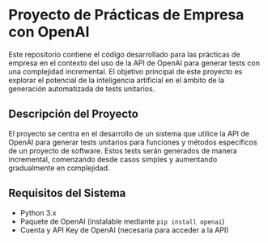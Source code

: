 # Proyecto de Prácticas de Empresa con OpenAI

Este repositorio contiene el código desarrollado para las prácticas de empresa en el contexto del uso de la API de OpenAI para generar tests con una complejidad incremental. El objetivo principal de este proyecto es explorar el potencial de la inteligencia artificial en el ámbito de la generación automatizada de tests unitarios.

## Descripción del Proyecto

El proyecto se centra en el desarrollo de un sistema que utilice la API de OpenAI para generar tests unitarios para funciones y métodos específicos de un proyecto de software. Estos tests serán generados de manera incremental, comenzando desde casos simples y aumentando gradualmente en complejidad.

## Requisitos del Sistema

- Python 3.x
- Paquete de OpenAI (instalable mediante `pip install openai`)
- Cuenta y API Key de OpenAI (necesaria para acceder a la API)
